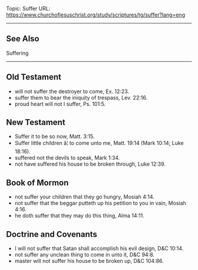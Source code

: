 Topic: Suffer
URL: https://www.churchofjesuschrist.org/study/scriptures/tg/suffer?lang=eng

---

## See Also

Suffering

---

## Old Testament

- will not suffer the destroyer to come, Ex. 12:23.
- suffer them to bear the iniquity of trespass, Lev. 22:16.
- proud heart will not I suffer, Ps. 101:5.

## New Testament

- Suffer it to be so now, Matt. 3:15.
- Suffer little children â¦ to come unto me, Matt. 19:14 (Mark 10:14; Luke 18:16).
- suffered not the devils to speak, Mark 1:34.
- not have suffered his house to be broken through, Luke 12:39.

## Book of Mormon

- not suffer your children that they go hungry, Mosiah 4:14.
- not suffer that the beggar putteth up his petition to you in vain, Mosiah 4:16.
- he doth suffer that they may do this thing, Alma 14:11.

## Doctrine and Covenants

- I will not suffer that Satan shall accomplish his evil design, D&C 10:14.
- not suffer any unclean thing to come in unto it, D&C 94:8.
- master will not suffer his house to be broken up, D&C 104:86.

